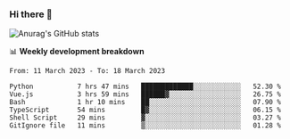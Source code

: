 ### Hi there 👋
![Anurag's GitHub stats](https://github-readme-stats.vercel.app/api?username=jami1024&show_icons=true&theme=radical)

📊 **Weekly development breakdown**
<!--START_SECTION:waka-->

```text
From: 11 March 2023 - To: 18 March 2023

Python           7 hrs 47 mins   █████████████░░░░░░░░░░░░   52.30 %
Vue.js           3 hrs 59 mins   ██████▓░░░░░░░░░░░░░░░░░░   26.75 %
Bash             1 hr 10 mins    ██░░░░░░░░░░░░░░░░░░░░░░░   07.90 %
TypeScript       54 mins         █▓░░░░░░░░░░░░░░░░░░░░░░░   06.15 %
Shell Script     29 mins         ▓░░░░░░░░░░░░░░░░░░░░░░░░   03.27 %
GitIgnore file   11 mins         ▒░░░░░░░░░░░░░░░░░░░░░░░░   01.28 %
```

<!--END_SECTION:waka-->
<!--
**jami1024/jami1024** is a ✨ _special_ ✨ repository because its `README.md` (this file) appears on your GitHub profile.

Here are some ideas to get you started:

- 🔭 I’m currently working on ...
- 🌱 I’m currently learning ...
- 👯 I’m looking to collaborate on ...
- 🤔 I’m looking for help with ...
- 💬 Ask me about ...
- 📫 How to reach me: ...
- 😄 Pronouns: ...
- ⚡ Fun fact: ...
-->
